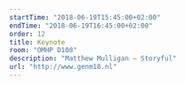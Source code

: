 ```yaml
---
startTime: "2018-06-19T15:45:00+02:00"
endTime: "2018-06-19T16:45:00+02:00"
order: 12
title: Keynote
room: "OMHP D108"
description: "Matthew Mulligan – Storyful"
url: "http://www.genm18.nl"
---
```

